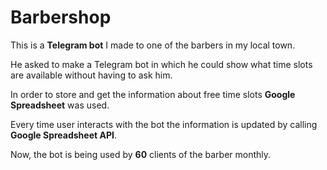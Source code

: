 # Barbershop
This is a **Telegram bot** I made to one of the barbers in my local town. 

He asked to make a Telegram bot in which he could show what time slots are available without having to ask him. 

In order to store and get the information about free time slots **Google Spreadsheet** was used. 

Every time user interacts with the bot the information is updated by calling **Google Spreadsheet API**.

Now, the bot is being used by **60** clients of the barber monthly. 
